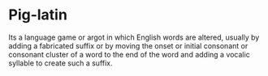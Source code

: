 # Pig-latin
Its a language game or argot in which English words are altered, usually by adding a fabricated suffix or by moving the onset or initial consonant or
consonant cluster of a word to the end of the word and adding a vocalic syllable to create such a suffix.
